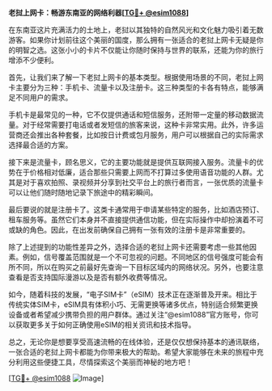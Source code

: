 **老挝上网卡：畅游东南亚的网络利器[[TG💪+ @esim1088](https://t.me/s/esim1088)]**

在东南亚这片充满活力的土地上，老挝以其独特的自然风光和文化魅力吸引着无数游客。如果你计划前往这个美丽的国度，那么拥有一张适合的老挝上网卡无疑是你的明智之选。这张小小的卡片不仅能让你随时保持与世界的联系，还能为你的旅行增添不少便利。

首先，让我们来了解一下老挝上网卡的基本类型。根据使用场景的不同，老挝上网卡主要分为三种：手机卡、流量卡以及注册卡。这三种类型的卡各有特点，能够满足不同用户的需求。

手机卡是最常见的一种，它不仅提供通话和短信服务，还附带一定量的移动数据流量。对于经常需要打电话或者发短信的旅客来说，这种卡非常实用。此外，许多运营商还会推出各种套餐，比如按日计费或包月服务，用户可以根据自己的实际需求选择最合适的方案。

接下来是流量卡，顾名思义，它的主要功能就是提供互联网接入服务。流量卡的优势在于价格相对低廉，适合那些只需要上网而不打算过多使用语音功能的人群。尤其是对于喜欢拍照、录视频并分享到社交平台上的旅行者而言，一张优质的流量卡可以让他们随时随地记录下旅途中的精彩瞬间。

最后要说的就是注册卡了。这类卡通常用于申请某些特定的服务，比如酒店预订、租车服务等。虽然它们本身并不直接提供通信功能，但在实际操作中却扮演着不可或缺的角色。因此，在出发前确保自己拥有一张有效的注册卡是非常重要的。

除了上述提到的功能性差异之外，选择合适的老挝上网卡还需要考虑一些其他因素。例如，信号覆盖范围就是一个不可忽视的问题。不同地区的信号强度可能会有所不同，所以在购买之前最好先查询一下目标区域内的网络状况。另外，也要注意查看是否支持国际漫游以及是否有额外收费等情况。

如今，随着科技的发展，“电子SIM卡”（eSIM）技术正在逐渐普及开来。相比于传统实体SIM卡，eSIM具有体积小巧、无需更换等诸多优点，特别适合频繁更换设备或者希望减少携带负担的用户群体。通过关注“@esim1088”官方账号，你可以获取更多关于如何正确使用eSIM的相关资讯和技术指导。

总之，无论你是想要享受高速流畅的在线体验，还是仅仅想保持基本的通讯联络，一张合适的老挝上网卡都能为你带来极大的帮助。希望大家能够在未来的旅程中充分利用这些便捷工具，尽情探索这个美丽而神秘的地方吧！

[[TG💪+ @esim1088](https://t.me/s/esim1088) ![Image](https://i.postimg.cc/4NQfJmqS/Snipaste-2025-05-13-00-14-12.png)]